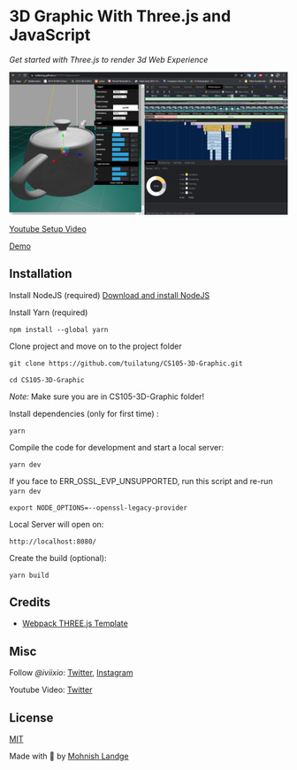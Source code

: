 # 3D Graphic With Three.js and JavaScript

*Get started with Three.js to render 3d Web Experience*

![Image Title](https://github.com/tuilatung/CS105-3D-Graphic/blob/master/Screenshot%202021-12-09%20093839.png)

[Youtube Setup Video](https://youtu.be/MmjZG-UX30g)

[Demo](https://threejs-template.netlify.app/)


## Installation

Install NodeJS (required)
[Download and install NodeJS](https://nodejs.org/en/download/)

Install Yarn (required)
```
npm install --global yarn
```

Clone project and move on to the project folder
```
git clone https://github.com/tuilatung/CS105-3D-Graphic.git
```

```
cd CS105-3D-Graphic
```

*Note:* Make sure you are in CS105-3D-Graphic folder!

Install dependencies (only for first time) :

```
yarn
```

Compile the code for development and start a local server:

```
yarn dev
```
If you face to ERR_OSSL_EVP_UNSUPPORTED, run this script and re-run `yarn dev`
```
export NODE_OPTIONS=--openssl-legacy-provider
```
Local Server will open on:

```
http://localhost:8080/
```

Create the build (optional):

```
yarn build
```

## Credits

- [Webpack THREE.js Template](https://github.com/brunosimon/webpack-three-js-template)

## Misc

Follow *@iviixio*: [Twitter](https://twitter.com/iviixio), [Instagram](https://www.instagram.com/iviixio/)

Youtube Video: [Twitter](https://youtu.be/MmjZG-UX30g)

## License
[MIT](LICENSE)

Made with :blue_heart: by [Mohnish Landge](http://mohnishlandge.me)
